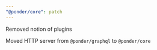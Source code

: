 ```yaml
---
"@ponder/core": patch
---
```


Removed notion of plugins

Moved HTTP server from `@ponder/graphql` to `@ponder/core`
